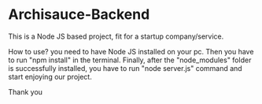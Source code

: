 # Archisauce-Backend
This is a Node JS based project, fit for a startup company/service.

How to use?
you need to have Node JS installed on your pc.
Then you have to run "npm install" in the terminal.
Finally, after the "node_modules" folder is successfully installed, you have to run "node server.js" command and start enjoying our project.

Thank you
